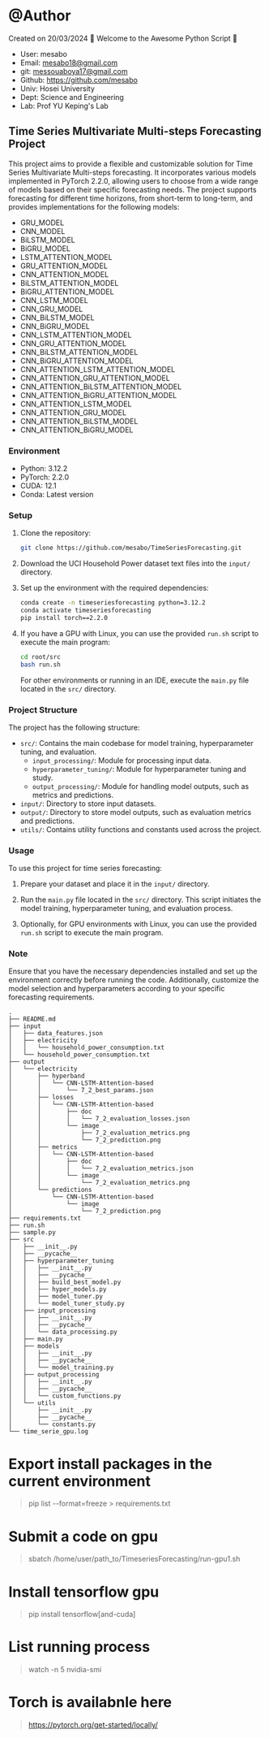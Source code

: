 # @Author

Created on 20/03/2024
🚀 Welcome to the Awesome Python Script 🚀

- User: mesabo
- Email: mesabo18@gmail.com
- git: messouaboya17@gmail.com
- Github: https://github.com/mesabo
- Univ: Hosei University
- Dept: Science and Engineering
- Lab: Prof YU Keping's Lab

## Time Series Multivariate Multi-steps Forecasting Project

This project aims to provide a flexible and customizable solution for Time Series Multivariate Multi-steps forecasting.
It incorporates various models implemented in PyTorch 2.2.0, allowing users to choose from a wide range of models based
on their specific forecasting needs. The project supports forecasting for different time horizons, from short-term to
long-term, and provides implementations for the following models:

- GRU_MODEL
- CNN_MODEL
- BiLSTM_MODEL
- BiGRU_MODEL
- LSTM_ATTENTION_MODEL
- GRU_ATTENTION_MODEL
- CNN_ATTENTION_MODEL
- BiLSTM_ATTENTION_MODEL
- BiGRU_ATTENTION_MODEL
- CNN_LSTM_MODEL
- CNN_GRU_MODEL
- CNN_BiLSTM_MODEL
- CNN_BiGRU_MODEL
- CNN_LSTM_ATTENTION_MODEL
- CNN_GRU_ATTENTION_MODEL
- CNN_BiLSTM_ATTENTION_MODEL
- CNN_BiGRU_ATTENTION_MODEL
- CNN_ATTENTION_LSTM_ATTENTION_MODEL
- CNN_ATTENTION_GRU_ATTENTION_MODEL
- CNN_ATTENTION_BiLSTM_ATTENTION_MODEL
- CNN_ATTENTION_BiGRU_ATTENTION_MODEL
- CNN_ATTENTION_LSTM_MODEL
- CNN_ATTENTION_GRU_MODEL
- CNN_ATTENTION_BiLSTM_MODEL
- CNN_ATTENTION_BiGRU_MODEL

### Environment

- Python: 3.12.2
- PyTorch: 2.2.0
- CUDA: 12.1
- Conda: Latest version

### Setup

1. Clone the repository:

   ```bash
   git clone https://github.com/mesabo/TimeSeriesForecasting.git
   ```

2. Download the UCI Household Power dataset text files into the `input/` directory.

3. Set up the environment with the required dependencies:

   ```bash
   conda create -n timeseriesforecasting python=3.12.2
   conda activate timeseriesforecasting
   pip install torch==2.2.0
   ```

4. If you have a GPU with Linux, you can use the provided `run.sh` script to execute the main program:

   ```bash
   cd root/src
   bash run.sh
   ```

   For other environments or running in an IDE, execute the `main.py` file located in the `src/` directory.

### Project Structure

The project has the following structure:

- `src/`: Contains the main codebase for model training, hyperparameter tuning, and evaluation.
    - `input_processing/`: Module for processing input data.
    - `hyperparameter_tuning/`: Module for hyperparameter tuning and study.
    - `output_processing/`: Module for handling model outputs, such as metrics and predictions.
- `input/`: Directory to store input datasets.
- `output/`: Directory to store model outputs, such as evaluation metrics and predictions.
- `utils/`: Contains utility functions and constants used across the project.

### Usage

To use this project for time series forecasting:

1. Prepare your dataset and place it in the `input/` directory.

2. Run the `main.py` file located in the `src/` directory. This script initiates the model training, hyperparameter
   tuning, and evaluation process.

3. Optionally, for GPU environments with Linux, you can use the provided `run.sh` script to execute the main program.

### Note

Ensure that you have the necessary dependencies installed and set up the environment correctly before running the code.
Additionally, customize the model selection and hyperparameters according to your specific forecasting requirements.

```plaintext
.
├── README.md
├── input
│   ├── data_features.json
│   ├── electricity
│   │   └── household_power_consumption.txt
│   └── household_power_consumption.txt
├── output
│   └── electricity
│       ├── hyperband
│       │   └── CNN-LSTM-Attention-based
│       │       └── 7_2_best_params.json
│       ├── losses
│       │   └── CNN-LSTM-Attention-based
│       │       ├── doc
│       │       │   └── 7_2_evaluation_losses.json
│       │       └── image
│       │           ├── 7_2_evaluation_metrics.png
│       │           └── 7_2_prediction.png
│       ├── metrics
│       │   └── CNN-LSTM-Attention-based
│       │       ├── doc
│       │       │   └── 7_2_evaluation_metrics.json
│       │       └── image
│       │           └── 7_2_evaluation_metrics.png
│       └── predictions
│           └── CNN-LSTM-Attention-based
│               └── image
│                   └── 7_2_prediction.png
├── requirements.txt
├── run.sh
├── sample.py
├── src
│   ├── __init__.py
│   ├── __pycache__
│   ├── hyperparameter_tuning
│   │   ├── __init__.py
│   │   ├── __pycache__
│   │   ├── build_best_model.py
│   │   ├── hyper_models.py
│   │   ├── model_tuner.py
│   │   └── model_tuner_study.py
│   ├── input_processing
│   │   ├── __init__.py
│   │   ├── __pycache__
│   │   └── data_processing.py
│   ├── main.py
│   ├── models
│   │   ├── __init__.py
│   │   ├── __pycache__
│   │   └── model_training.py
│   ├── output_processing
│   │   ├── __init__.py
│   │   ├── __pycache__
│   │   └── custom_functions.py
│   └── utils
│       ├── __init__.py
│       ├── __pycache__
│       └── constants.py
└── time_serie_gpu.log
```

# Export install packages in the current environment

> pip list --format=freeze > requirements.txt

# Submit a code on gpu

> sbatch /home/user/path_to/TimeseriesForecasting/run-gpu1.sh

# Install tensorflow gpu

> pip install tensorflow[and-cuda]

# List running process

> watch -n 5 nvidia-smi

# Torch is availabnle here

> https://pytorch.org/get-started/locally/

